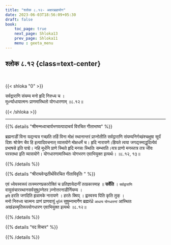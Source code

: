 ```yaml
---
title: "श्लोक ८.१२- अक्षरब्रह्मयोग"
date: 2023-06-03T18:56:09+05:30
draft: false
book:
    toc_page: true
    next_page: Shloka13
    prev_page: Shloka11
    menu : geeta_menu
---
```




## श्लोक ८.१२ {class=text-center}

<br/>

{{< shloka  "0"  >}}

सर्वद्वाराणि संयम्य मनो हृदि निरुध्य च ।  
मूर्ध्न्याधायात्मनः प्राणमास्थितो योगधारणाम् ॥८.१२॥

{{< /shloka >}}

---


{{% details "श्रीमन्मध्वाचार्यभगवत्पादाचर्य विरचित  गीताभाष्य" %}}

ब्रह्मनाडीं विना यद्यन्यत्र गच्छति तर्हि विना मोक्षं 
स्थानान्तरं प्राप्नोतीति सर्वद्वाराणि 
संयम्यनिर्गच्छंश्चक्षुषा सूर्यं दिशः श्रोत्रेण चैव 
हि इत्यादिवचनात् व्यासयोगे मोक्षधर्मे च। हृदि 
नारायणे।ह्रियते त्वया जगद्यस्माद्धृदित्येवं प्रभाषसे 
इति पाद्मे। नहि मूर्धनि प्राणे स्थिते हृदि मनसः 
स्थितिः सम्भवति।यत्र प्राणो मनस्तत्र तत्र जीवः 
परस्तथा इति व्यासयोगे। योगधारणामास्थितः योगभरण 
एवाभियुक्त इत्यर्थः। ॥८.१२, १३॥

{{% /details %}}



{{% details "श्रीराघवेन्द्रतीर्थविरचित गीताविवृतिः " %}}

एवं ध्येयस्वरूपं तत्स्मरणप्रकारोक्तिं च 
प्रतिज्ञायेदानीं तत्प्रकारमाह
॥ **सर्वेति** । 
`सर्वद्वाराणि`
वायुसंचारस्थानसर्वसुषु(म्नेतर )म्नोत्तरनाडीर्नियम्य ।  
`हृदि` हरति जगदिति हृन्नामके नारायणे । 
हरतेः क्विप्‌ । ह्वस्वस्य पिति  कृति तुक्‌ ।  
मनो निरुध्य चात्मनः प्राणं
प्राणवायुं `मूर्ध्नि` सुषुम्नामार्गेण ब्रह्मरंध्रे 
`आधाय` `योगधारणां`
आस्थितः अखंडस्मृतिरूपयोगधारण एवाभियुक्त इत्यर्थः 
॥८.१२॥

{{% /details %}}



{{% details "पद विचार" %}}


{{% /details %}}
